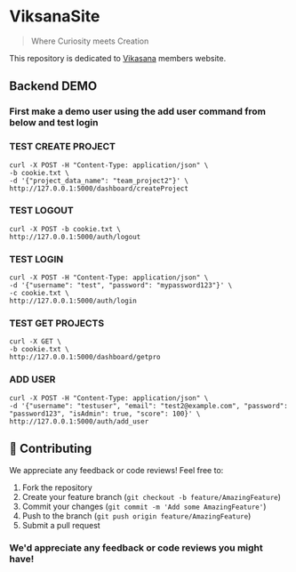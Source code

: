 # ViksanaSite
> Where Curiosity meets Creation

This repository is dedicated to [Vikasana](https://www.linkedin.com/company/vikasana-research/) members website.

## Backend DEMO

### First make a demo user using the add user command from below and test login

### TEST CREATE PROJECT

```
curl -X POST -H "Content-Type: application/json" \
-b cookie.txt \
-d '{"project_data_name": "team_project2"}' \
http://127.0.0.1:5000/dashboard/createProject
```

### TEST LOGOUT

```
curl -X POST -b cookie.txt \
http://127.0.0.1:5000/auth/logout
```

### TEST LOGIN

```
curl -X POST -H "Content-Type: application/json" \
-d '{"username": "test", "password": "mypassword123"}' \
-c cookie.txt \
http://127.0.0.1:5000/auth/login
```

### TEST GET PROJECTS

```
curl -X GET \
-b cookie.txt \
http://127.0.0.1:5000/dashboard/getpro
```

### ADD USER

```
curl -X POST -H "Content-Type: application/json" \
-d '{"username": "testuser", "email": "test2@example.com", "password": "password123", "isAdmin": true, "score": 100}' \
http://127.0.0.1:5000/auth/add_user
```

## 🤝 Contributing
We appreciate any feedback or code reviews! Feel free to:
1. Fork the repository
2. Create your feature branch (`git checkout -b feature/AmazingFeature`)
3. Commit your changes (`git commit -m 'Add some AmazingFeature'`)
4. Push to the branch (`git push origin feature/AmazingFeature`)
5. Submit a pull request

### We'd appreciate any feedback or code reviews you might have!
